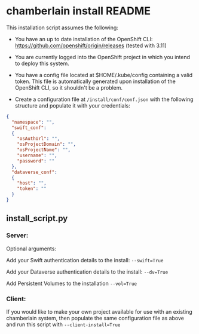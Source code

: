 # chamberlain install README

This installation script assumes the following:

* You have an up to date installation of the OpenShift CLI:  https://github.com/openshift/origin/releases
(tested with 3.11)

* You are currently logged into the OpenShift project in which you intend to deploy this system.

* You have a config file located at $HOME/.kube/config containing a valid token. 
This file is automatically generated upon installation of the OpenShift CLI, 
so it shouldn't be a problem.

* Create a configuration file at `/install/conf/conf.json` with the following structure and populate 
it with your credentials:
```json
{
  "namespace": "",
  "swift_conf":
  {
    "osAuthUrl": "",
    "osProjectDomain": "",
    "osProjectName": "",
    "username": "",
    "password": ""
  },
  "dataverse_conf":
  {
    "host": "",
    "token": ""
  }
}
```

## install_script.py

### Server:

Optional arguments:

Add your Swift authentication details to the install:
`--swift=True`

Add your Dataverse authentication details to the install:
`--dv=True`

Add Persistent Volumes to the installation 
`--vol=True`

### Client:

If you would like to make your own project available for use with an existing chamberlain system,
then populate the same configuration file as above and run this script with `--client-install=True` 


